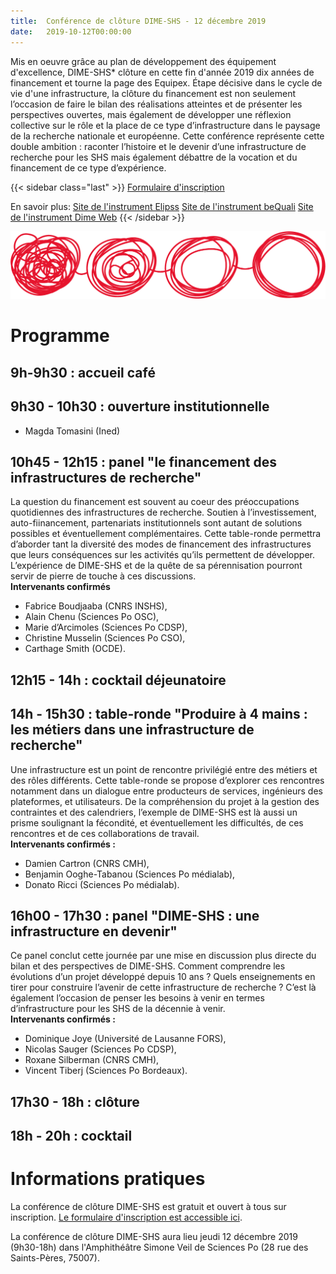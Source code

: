 ```yaml
---
title:  Conférence de clôture DIME-SHS - 12 décembre 2019
date:   2019-10-12T00:00:00
---
```


Mis en oeuvre grâce au plan de développement des équipement d'excellence, DIME-SHS* clôture en cette fin d'année 2019 dix années de financement et tourne la page des Equipex.
Étape décisive dans le cycle de vie d'une infrastructure, la clôture du financement est non seulement l’occasion de faire le bilan des réalisations atteintes et de présenter les perspectives ouvertes, mais également de développer une réflexion collective sur le rôle et la place de ce type d’infrastructure dans le paysage de la recherche nationale et européenne.
Cette conférence représente cette double ambition : raconter l’histoire et le devenir d’une infrastructure de recherche pour les SHS mais également débattre de la vocation et du financement de ce type d’expérience.
<!--more-->

{{< sidebar class="last" >}}
[Formulaire d'inscription](https://framaforms.org/colloque-de-cloture-dime-shs-1570795200)

En savoir plus:
[Site de l'instrument Elipss](http://quanti.dime-shs.sciences-po.fr/fr/)
[Site de l'instrument beQuali](http://bequali.fr/fr/)
[Site de l'instrument Dime Web](http://dimeweb.dime-shs.sciences-po.fr/)
{{< /sidebar >}}

<img src="/img/actualites/transfo-DIME-SHS-colloque2019.png" alt="Schéma de fonctionnement beQuali" class="full-bleed">


# Programme

## 9h-9h30 : accueil café

## 9h30 - 10h30 : ouverture institutionnelle
- Magda Tomasini (Ined)<br/>

## 10h45 - 12h15 : panel "le financement des infrastructures de recherche"
La question du financement est souvent au coeur des préoccupations quotidiennes des infrastructures de recherche. Soutien à l’investissement, auto-fiinancement, partenariats institutionnels sont autant de solutions possibles et éventuellement complémentaires. Cette table-ronde permettra d’aborder tant la diversité des modes de financement des infrastructures que leurs conséquences sur les activités qu’ils permettent de développer. L’expérience de DIME-SHS et de la quête de sa pérennisation pourront servir de pierre de touche à ces discussions.<br/>
**Intervenants confirmés**<br/>
- Fabrice Boudjaaba (CNRS INSHS),<br/>
- Alain Chenu (Sciences Po OSC),<br/>
- Marie d’Arcimoles (Sciences Po CDSP),<br/>
- Christine Musselin (Sciences Po CSO),<br/>
- Carthage Smith (OCDE).

## 12h15 - 14h : cocktail déjeunatoire

## 14h - 15h30 : table-ronde "Produire à 4 mains : les métiers dans une infrastructure de recherche"
Une infrastructure est un point de rencontre privilégié entre des métiers et des rôles différents. Cette table-ronde se propose d’explorer ces rencontres notamment dans un dialogue entre producteurs de services, ingénieurs des plateformes, et utilisateurs. De la compréhension du projet à la gestion des contraintes et des calendriers, l’exemple de DIME-SHS est là aussi un prisme soulignant la fécondité, et éventuellement  les difficultés, de ces rencontres et de ces collaborations de travail.<br/>
**Intervenants confirmés :**<br/>
- Damien Cartron (CNRS CMH),<br/>
- Benjamin Ooghe-Tabanou (Sciences Po médialab),<br/>
- Donato Ricci (Sciences Po médialab).

## 16h00 - 17h30 : panel "DIME-SHS : une infrastructure en devenir"
Ce panel conclut cette journée par une mise en discussion plus directe du bilan et des perspectives de DIME-SHS. Comment comprendre les évolutions d’un projet développé depuis 10 ans ? Quels enseignements en tirer pour construire l’avenir de cette infrastructure de recherche ? C’est là également l’occasion de penser les besoins à venir en termes d’infrastructure pour les SHS de la décennie à venir.<br/>
**Intervenants confirmés :**<br/>
- Dominique Joye (Université de Lausanne FORS),<br/>
- Nicolas Sauger (Sciences Po CDSP),<br/>
- Roxane Silberman (CNRS CMH),<br/>
- Vincent Tiberj (Sciences Po Bordeaux).

## 17h30 - 18h : clôture

## 18h - 20h : cocktail

# Informations pratiques
La conférence de clôture DIME-SHS est gratuit et ouvert à tous sur inscription. [Le formulaire d'inscription est accessible ici](https://framaforms.org/colloque-dime-shs-des-instruments-au-service-de-la-recherche-en-sciences-sociales-1529765747).

La conférence de clôture DIME-SHS aura lieu jeudi 12 décembre 2019 (9h30-18h) dans l'Amphithéâtre Simone Veil de Sciences Po (28 rue des Saints-Pères, 75007).

[^1]: L'Equipex DIME-SHS a reçu le soutien de l’Agence Nationale pour la Recherche au titre du programme « Investissements d’avenir » (ANR-10-EQPX-19-01)
